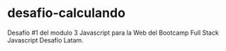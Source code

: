 # desafio-calculando
Desafío #1 del modulo 3 Javascript para la Web del Bootcamp Full Stack Javascript Desafío Latam.
